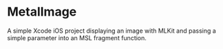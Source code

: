 # MetalImage
A simple Xcode iOS project displaying an image with MLKit and passing a simple parameter into an MSL fragment function.
